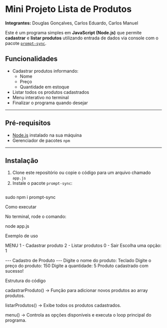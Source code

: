 # Mini Projeto Lista de Produtos 
**Integrantes:** Douglas Gonçalves, Carlos Eduardo, Carlos Manuel

Este é um programa simples em **JavaScript (Node.js)** que permite **cadastrar** e **listar produtos** utilizando entrada de dados via console com o pacote [`prompt-sync`](https://www.npmjs.com/package/prompt-sync).

## Funcionalidades
- Cadastrar produtos informando:
  - Nome
  - Preço
  - Quantidade em estoque
- Listar todos os produtos cadastrados
- Menu interativo no terminal
- Finalizar o programa quando desejar

---

## Pré-requisitos
- [Node.js](https://nodejs.org) instalado na sua máquina
- Gerenciador de pacotes `npm`

---

## Instalação
1. Clone este repositório ou copie o código para um arquivo chamado `app.js`
2. Instale o pacote `prompt-sync`:
   ```bash
 sudo  npm i prompt-sync
   
   
 Como executar

No terminal, rode o comando:

node app.js

 Exemplo de uso

 MENU 
1 - Cadastrar produto
2 - Listar produtos
0 - Sair
Escolha uma opção: 1

--- Cadastro de Produto ---
Digite o nome do produto: Teclado
Digite o preço do produto: 150
Digite a quantidade: 5
 Produto cadastrado com sucesso!

 Estrutura do código

cadastrarProduto() → Função para adicionar novos produtos ao array produtos.

listarProdutos() → Exibe todos os produtos cadastrados.

menu() → Controla as opções disponíveis e executa o loop principal do programa.

